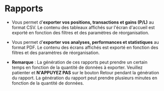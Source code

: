 # **Rapports**

- Vous permet d'**exporter vos positions, transactions et gains (P/L)** au format CSV. Le contenu des tableaux affichés sur l'écran d'accueil est exporté en fonction des filtres et des paramètres de réorganisation.
- Vous permet d'**exporter vos analyses, performances et statistiques** au format PDF. Le contenu des écrans affichés est exporté en fonction des filtres et des paramètres de réorganisation.

- **Remarque** : La génération de ces rapports peut prendre un certain temps en fonction de la quantité de données à exporter. Veuillez patienter et **N'APPUYEZ PAS** sur le bouton Retour pendant la génération du rapport.
La génération du rapport peut prendre plusieurs minutes en fonction de la quantité de données.